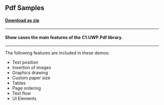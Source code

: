 ## Pdf Samples
#### [Download as zip](https://downgit.github.io/#/home?url=https://github.com/GrapeCity/ComponentOne-UWP-Samples/tree/master/\C1.UWP.Pdf\VB\PdfSamples)
____
#### Show cases the main features of the C1.UWP.Pdf library.
____
The following features are included in these demos:

* Text position
* Insertion of images
* Graphics drawing
* Custom paper size
* Tables
* Page ordering
* Text flow
* UI Elements
